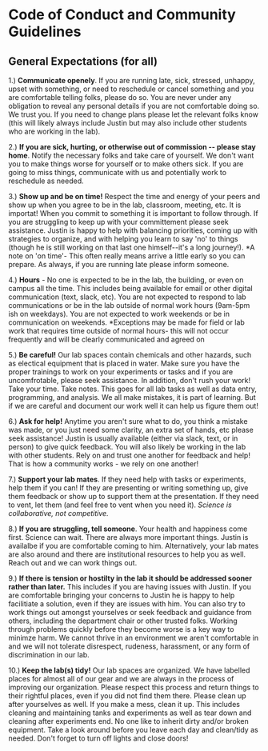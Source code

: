 # Code of Conduct and Community Guidelines

## General Expectations (for all)

1.) **Communicate openely**. If you are running late, sick, stressed, unhappy, upset with something, or need to reschedule or cancel something and you are comfortable telling folks, please do so. You are never under any obligation to reveal any personal details if you are not comfortable doing so. We trust you. If you need to change plans please let the relevant folks know (this will likely always include Justin but may also include other students who are working in the lab).&#x20;

2.) **If you are sick, hurting, or otherwise out of commission -- please stay home**. Notify the necessary folks and take care of yourself. We don't want you to make things worse for yourself or to make others sick. If you are going to miss things, communicate with us and potentially work to reschedule as needed.&#x20;

3.) **Show up and be on time!** Respect the time and energy of your peers and show up when you agree to be in the lab, classroom, meeting, etc. It is importat! When you commit to something it is important to follow through. If you are struggling to keep up with your committement please seek assistance. Justin is happy to help with balancing priorities, coming up with strategies to organize, and with helping you learn to say 'no' to things (though he is still working on that last one himself--it's a long journey!). \*A note on 'on time'- This often really means arrive a little early so you can prepare. As always, if you are running late please inform someone.&#x20;

4.) **Hours** - No one is expected to be in the lab, the building, or even on campus all the time. This includes being available for email or other digital communication (text, slack, etc). You are not expected to respond to lab communications or be in the lab outside of normal work hours (9am-5pm ish on weekdays). You are not expected to work weekends or be in communication on weekends. \*Exceptions may be made for field or lab work that requires time outside of normal hours- this will not occur frequently and will be clearly communicated and agreed on

5.) **Be careful!** Our lab spaces contain chemicals and other hazards, such as electical equipment that is placed in water. Make sure you have the proper trainings to work on your experiments or tasks and if you are uncomfrotable, please seek assistance. In addition, don't rush your work! Take your time. Take notes. This goes for all lab tasks as well as data entry, programming, and analysis. We all make mistakes, it is part of learning. But if we are careful and document our work well it can help us figure them out!

6.) **Ask for help!** Anytime you aren't sure what to do, you think a mistake was made, or you just need some clarity, an extra set of hands, etc please seek assistance! Justin is usually available (either via slack, text, or in person) to give quick feedback. You will also likely be working in the lab with other students. Rely on and trust one another for feedback and help! That is how a community works - we rely on one another!

7.) **Support your lab mates**. If they need help with tasks or experiments, help them if you can! If they are presenting or writing something up, give them feedback or show up to support them at the presentation. If they need to vent, let them (and feel free to vent when you need it). _Science is collaborative, not competitive._&#x20;

8.) **If you are struggling, tell someone**. Your health and happiness come first. Science can wait. There are always more important things. Justin is availalbe if you are comfortable coming to him. Alternatively, your lab mates are also around and there are institutional resources to help you as well. Reach out and we can work things out.&#x20;

9.) **If there is tension or hostilty in the lab it should be addressed sooner rather than later.** This includes if you are having issues with Justin. If you are comfortable bringing your concerns to Justin he is happy to help facilitiate a solution, even if they are issues with him. You can also try to work things out amongst yourselves or seek feedback and guidance from others, including the department chair or other trusted folks. Working through problems quickly before they become worse is a key way to minimze harm. We cannot thrive in an environment we aren't comfortable in and we will not tolerate disrespect, rudeness, harassment, or any form of discrimination in our lab.&#x20;

10.) **Keep the lab(s) tidy!** Our lab spaces are organized. We have labelled places for almost all of our gear and we are always in the process of improving our organization. Please respect this process and return things to their rightful places, even if you did not find them there. Please clean up after yourselves as well. If you make a mess, clean it up. This includes cleaning and maintaining tanks and experiments as well as tear down and cleaning after experiments end. No one like to inherit dirty and/or broken equipment. Take a look around before you leave each day and clean/tidy as needed. Don't forget to turn off lights and close doors!

